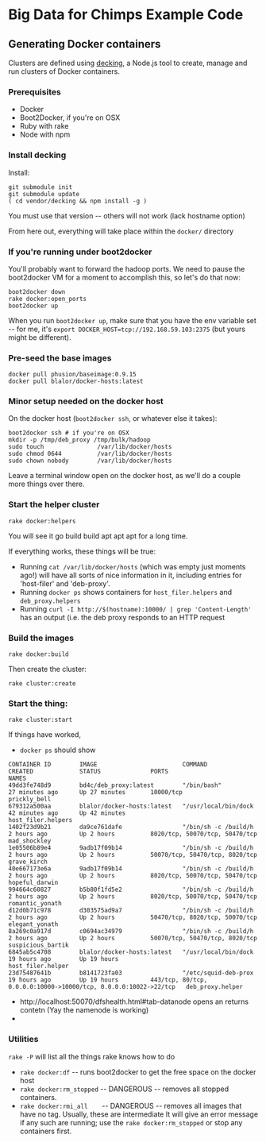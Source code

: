 # Big Data for Chimps Example Code

## Generating Docker containers


Clusters are defined using [decking](http://decking.io), a Node.js tool to create, manage and run clusters of Docker containers.

### Prerequisites

* Docker
* Boot2Docker, if you're on OSX
* Ruby with rake
* Node with npm

### Install decking



Install:

```
git submodule init
git submodule update
( cd vendor/decking && npm install -g )
```

You must use that version -- others will not work (lack hostname option)

From here out, everything will take place within the `docker/` directory

### If you're running under boot2docker

You'll probably want to forward the hadoop ports. We need to pause the boot2docker VM for a moment to accomplish this, so let's do that now:

```
boot2docker down
rake docker:open_ports
boot2docker up
```

When you run `boot2docker up`, make sure that you have the env variable set -- for me, it's `export DOCKER_HOST=tcp://192.168.59.103:2375` (but yours might be different).

### Pre-seed the base images

```
docker pull phusion/baseimage:0.9.15
docker pull blalor/docker-hosts:latest
```

### Minor setup needed on the docker host

On the docker host (`boot2docker ssh`, or whatever else it takes):

```
boot2docker ssh # if you're on OSX
mkdir -p /tmp/deb_proxy /tmp/bulk/hadoop
sudo touch               /var/lib/docker/hosts
sudo chmod 0644          /var/lib/docker/hosts
sudo chown nobody        /var/lib/docker/hosts
```

Leave a terminal window open on the docker host, as we'll do a couple more things over there.

### Start the helper cluster

```
rake docker:helpers
```

You will see it go build build apt apt apt for a long time.

If everything works, these things will be true:

* Running `cat /var/lib/docker/hosts` (which was empty just moments ago!) will have all sorts of nice information in it, including entries for 'host-filer' and 'deb-proxy'.
* Running `docker ps` shows containers for `host_filer.helpers` and `deb_proxy.helpers`
* Running `curl -I http://$(hostname):10000/ | grep 'Content-Length'` has an output (i.e. the deb proxy responds to an HTTP request

### Build the images

```
rake docker:build
```

Then create the cluster:

```
rake cluster:create
```

### Start the thing:

```
rake cluster:start
```

If things have worked,

* `docker ps` should show

```
CONTAINER ID        IMAGE                        COMMAND                CREATED             STATUS              PORTS                                                              NAMES
49dd3fe748d9        bd4c/deb_proxy:latest        "/bin/bash"            27 minutes ago      Up 27 minutes       10000/tcp                                                          prickly_bell         
679312a500aa        blalor/docker-hosts:latest   "/usr/local/bin/dock   42 minutes ago      Up 42 minutes                                                                          host_filer.helpers   
1402f23d9b21        da9ce761dafe                 "/bin/sh -c /build/h   2 hours ago         Up 2 hours          8020/tcp, 50070/tcp, 50470/tcp                                     mad_shockley         
1e05506b89e4        9adb17f09b14                 "/bin/sh -c /build/h   2 hours ago         Up 2 hours          50070/tcp, 50470/tcp, 8020/tcp                                     grave_kirch          
40e667173e6a        9adb17f09b14                 "/bin/sh -c /build/h   2 hours ago         Up 2 hours          8020/tcp, 50070/tcp, 50470/tcp                                     hopeful_darwin       
994664c60827        b5b80f1fd5e2                 "/bin/sh -c /build/h   2 hours ago         Up 2 hours          8020/tcp, 50070/tcp, 50470/tcp                                     romantic_yonath      
d12d0b71c978        d303575ad9a7                 "/bin/sh -c /build/h   2 hours ago         Up 2 hours          50470/tcp, 8020/tcp, 50070/tcp                                     elegant_yonath       
8a269c0a917d        c0694ac34979                 "/bin/sh -c /build/h   2 hours ago         Up 2 hours          50070/tcp, 50470/tcp, 8020/tcp                                     suspicious_bartik    
6845ab5c4708        blalor/docker-hosts:latest   "/usr/local/bin/dock   19 hours ago        Up 19 hours                                                                            host_filer.helper    
23d75487641b        b8141723fa03                 "/etc/squid-deb-prox   19 hours ago        Up 19 hours         443/tcp, 80/tcp, 0.0.0.0:10000->10000/tcp, 0.0.0.0:10022->22/tcp   deb_proxy.helper
```


* http://localhost:50070/dfshealth.html#tab-datanode opens an returns contetn (Yay the namenode is working)
* 

### Utilities

`rake -P` will list all the things rake knows how to do

* `rake docker:df`         -- runs boot2docker to get the free space on the docker host
* `rake docker:rm_stopped` -- DANGEROUS -- removes all stopped containers. 
* `rake docker:rmi_all    `-- DANGEROUS -- removes all images that have no tag. Usually, these are intermediate  It will give an error message if any such are running; use the `rake docker:rm_stopped` or stop any containers first.
